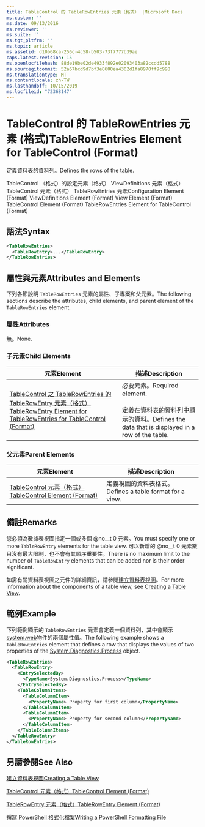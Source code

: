 ```yaml
---
title: TableControl 的 TableRowEntries 元素（格式） |Microsoft Docs
ms.custom: ''
ms.date: 09/13/2016
ms.reviewer: ''
ms.suite: ''
ms.tgt_pltfrm: ''
ms.topic: article
ms.assetid: d10b68ca-256c-4c58-b503-73f7777b39ae
caps.latest.revision: 15
ms.openlocfilehash: 88de19be02de4933f892e02093403a82ccdd5788
ms.sourcegitcommit: 52a67bcd9d7bf3e8600ea4302d1fa8970ff9c998
ms.translationtype: MT
ms.contentlocale: zh-TW
ms.lasthandoff: 10/15/2019
ms.locfileid: "72368147"
---
```

# <a name="tablerowentries-element-for-tablecontrol-format"></a><span data-ttu-id="33539-102">TableControl 的 TableRowEntries 元素 (格式)</span><span class="sxs-lookup"><span data-stu-id="33539-102">TableRowEntries Element for TableControl (Format)</span></span>

<span data-ttu-id="33539-103">定義資料表的資料列。</span><span class="sxs-lookup"><span data-stu-id="33539-103">Defines the rows of the table.</span></span>

<span data-ttu-id="33539-104">TableControl （格式）的設定元素（格式） ViewDefinitions 元素（格式） TableControl 元素（格式） TableRowEntries 元素</span><span class="sxs-lookup"><span data-stu-id="33539-104">Configuration Element (Format) ViewDefinitions Element (Format) View Element (Format) TableControl Element (Format) TableRowEntries Element for TableControl (Format)</span></span>

## <a name="syntax"></a><span data-ttu-id="33539-105">語法</span><span class="sxs-lookup"><span data-stu-id="33539-105">Syntax</span></span>

```xml
<TableRowEntries>
  <TableRowEntry>...</TableRowEntry>
</TableRowEntries>
```

## <a name="attributes-and-elements"></a><span data-ttu-id="33539-106">屬性與元素</span><span class="sxs-lookup"><span data-stu-id="33539-106">Attributes and Elements</span></span>

<span data-ttu-id="33539-107">下列各節說明 `TableRowEntries` 元素的屬性、子專案和父元素。</span><span class="sxs-lookup"><span data-stu-id="33539-107">The following sections describe the attributes, child elements, and parent element of the `TableRowEntries` element.</span></span>

### <a name="attributes"></a><span data-ttu-id="33539-108">屬性</span><span class="sxs-lookup"><span data-stu-id="33539-108">Attributes</span></span>

<span data-ttu-id="33539-109">無。</span><span class="sxs-lookup"><span data-stu-id="33539-109">None.</span></span>

### <a name="child-elements"></a><span data-ttu-id="33539-110">子元素</span><span class="sxs-lookup"><span data-stu-id="33539-110">Child Elements</span></span>

|<span data-ttu-id="33539-111">元素</span><span class="sxs-lookup"><span data-stu-id="33539-111">Element</span></span>|<span data-ttu-id="33539-112">描述</span><span class="sxs-lookup"><span data-stu-id="33539-112">Description</span></span>|
|-------------|-----------------|
|[<span data-ttu-id="33539-113">TableControl 之 TableRowEntries 的 TableRowEntry 元素（格式）</span><span class="sxs-lookup"><span data-stu-id="33539-113">TableRowEntry Element for TableRowEntries for TableControl (Format)</span></span>](./tablerowentry-element-for-tablerowentries-for-tablecontrol-format.md)|<span data-ttu-id="33539-114">必要元素。</span><span class="sxs-lookup"><span data-stu-id="33539-114">Required element.</span></span><br /><br /> <span data-ttu-id="33539-115">定義在資料表的資料列中顯示的資料。</span><span class="sxs-lookup"><span data-stu-id="33539-115">Defines the data that is displayed in a row of the table.</span></span>|

### <a name="parent-elements"></a><span data-ttu-id="33539-116">父元素</span><span class="sxs-lookup"><span data-stu-id="33539-116">Parent Elements</span></span>

|<span data-ttu-id="33539-117">元素</span><span class="sxs-lookup"><span data-stu-id="33539-117">Element</span></span>|<span data-ttu-id="33539-118">描述</span><span class="sxs-lookup"><span data-stu-id="33539-118">Description</span></span>|
|-------------|-----------------|
|[<span data-ttu-id="33539-119">TableControl 元素（格式）</span><span class="sxs-lookup"><span data-stu-id="33539-119">TableControl Element (Format)</span></span>](./tablecontrol-element-format.md)|<span data-ttu-id="33539-120">定義視圖的資料表格式。</span><span class="sxs-lookup"><span data-stu-id="33539-120">Defines a table format for a view.</span></span>|

## <a name="remarks"></a><span data-ttu-id="33539-121">備註</span><span class="sxs-lookup"><span data-stu-id="33539-121">Remarks</span></span>

<span data-ttu-id="33539-122">您必須為數據表視圖指定一個或多個 @no__t 0 元素。</span><span class="sxs-lookup"><span data-stu-id="33539-122">You must specify one or more `TableRowEntry` elements for the table view.</span></span> <span data-ttu-id="33539-123">可以新增的 @no__t 0 元素數目沒有最大限制，也不會有其順序重要性。</span><span class="sxs-lookup"><span data-stu-id="33539-123">There is no maximum limit to the number of `TableRowEntry` elements that can be added nor is their order significant.</span></span>

<span data-ttu-id="33539-124">如需有關資料表視圖之元件的詳細資訊，請參閱[建立資料表視圖](./creating-a-table-view.md)。</span><span class="sxs-lookup"><span data-stu-id="33539-124">For more information about the components of a table view, see [Creating a Table View](./creating-a-table-view.md).</span></span>

## <a name="example"></a><span data-ttu-id="33539-125">範例</span><span class="sxs-lookup"><span data-stu-id="33539-125">Example</span></span>

<span data-ttu-id="33539-126">下列範例顯示的 `TableRowEntries` 元素會定義一個資料列，其中會顯示[system.web](/dotnet/api/System.Diagnostics.Process)物件的兩個屬性值。</span><span class="sxs-lookup"><span data-stu-id="33539-126">The following example shows a `TableRowEntries` element that defines a row that displays the values of two properties of the [System.Diagnostics.Process](/dotnet/api/System.Diagnostics.Process) object.</span></span>

```xml
<TableRowEntries>
  <TableRowEntry>
    <EntrySelectedBy>
      <TypeName>System.Diagnostics.Process</TypeName>
    </EntrySelectedBy>
    <TableColumnItems>
      <TableColumnItem>
        <PropertyName> Property for first column</PropertyName>
      </TableColumnItem>
      <TableColumnItem>
        <PropertyName> Property for second column</PropertyName>
      </TableColumnItem>
    </TableColumnItems>
  </TableRowEntry>
</TableRowEntries>

```

## <a name="see-also"></a><span data-ttu-id="33539-127">另請參閱</span><span class="sxs-lookup"><span data-stu-id="33539-127">See Also</span></span>

[<span data-ttu-id="33539-128">建立資料表視圖</span><span class="sxs-lookup"><span data-stu-id="33539-128">Creating a Table View</span></span>](./creating-a-table-view.md)

[<span data-ttu-id="33539-129">TableControl 元素（格式）</span><span class="sxs-lookup"><span data-stu-id="33539-129">TableControl Element (Format)</span></span>](./tablecontrol-element-format.md)

[<span data-ttu-id="33539-130">TableRowEntry 元素（格式）</span><span class="sxs-lookup"><span data-stu-id="33539-130">TableRowEntry Element (Format)</span></span>](./tablerowentry-element-for-tablerowentries-for-tablecontrol-format.md)

[<span data-ttu-id="33539-131">撰寫 PowerShell 格式化檔案</span><span class="sxs-lookup"><span data-stu-id="33539-131">Writing a PowerShell Formatting File</span></span>](./writing-a-powershell-formatting-file.md)
